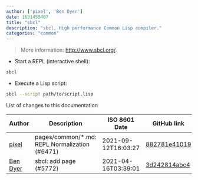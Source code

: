```yaml
---
author: ['pixel', 'Ben Dyer']
date: 1631455407
title: "sbcl"
description: "sbcl, High performance Common Lisp compiler."
categories: "common"
---
```

> More information: <http://www.sbcl.org/>.

- Start a REPL (interactive shell):

```bash
sbcl
```

- Execute a Lisp script:

```bash
sbcl --script path/to/script.lisp
```
List of changes to this documentation


Author | Description | ISO 8601 Date | GitHub link
------|-----|-----|-----
[pixel](mailto:35269695+pixelcmtd@users.noreply.github.com) | pages/common/*.md: REPL Normalization (#6471) | 2021-09-12T16:03:27 | [882781e41019](https://github.com/tldr-pages/tldr/commit/882781e41019543fd716442e62faa1fb02d474b9)
[Ben Dyer](mailto:43922444+ben-dyer@users.noreply.github.com) | sbcl: add page (#5772) | 2021-04-16T03:39:01 | [3d242814abc4](https://github.com/tldr-pages/tldr/commit/3d242814abc401cca175c6561b9d33e7e07fec9f)

